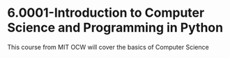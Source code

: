 # 6.0001-Introduction to Computer Science and Programming in Python
This course from MIT OCW will cover the basics of Computer Science

